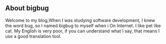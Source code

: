 ## About bigbug
Welcome to my blog,When I was studying software development, I knew the word bug, so I named  bigbug to myself when i On Internet.
I like pet like cat.
My English is very poor, if you can understand what I say, that means I use a good translation tool.
